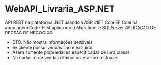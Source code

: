# WebAPI_Livraria_ASP.NET
API REST na plataforma .NET usando a ASP .NET Core EF Core na abordagem Code-First aplicando o Migrations  e SQLServer
APLICAÇÃO DE REGRAS DE NEGOCIOS:
- DTO. Não mostra informações sensiveis
- Se cliente possui vendas não é excluido
- Altera somente propriedades especificadas de uma classe
- No cadastro de vendas diminui oaltera-se o estoque
